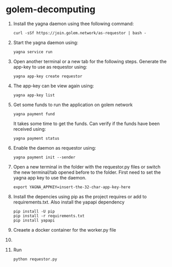 # golem-decomputing

1. Install the yagna daemon using thee following command:
    
    ```
    curl -sSf https://join.golem.network/as-requestor | bash -
    ```

2. Start the yagna daemon using:

    ```
    yagna service run
    ```

3. Open another terminal or a new tab for the following steps.
    Generate the app-key to use as requestor using:

    ```
    yagna app-key create requestor

    ```

4. The app-key can be view again using:

    ```
    yagna app-key list
    ```

5. Get some funds to run the application on golem network

    ```
    yagna payment fund
    ```
    It takes some time to get the funds. Can verify if the funds have been received using:

    ```
    yagna payment status
    ```

6. Enable the daemon as requestor using:

    ```
    yagna payment init --sender
    ```

7. Open a new terminal in the folder with the requestor.py files or switch the new terminal/tab opened before to the folder. First need to set the yagna app key to use the daemon.

    ```
    export YAGNA_APPKEY=insert-the-32-char-app-key-here
    ```

8. Install the depencies using pip as the project requires or add to requirements.txt. Also install the yapapi dependency
    
    ```
    pip install -U pip
    pip install -r requirements.txt
    pip install yapapi
    ```

9. Creaete a docker container for the worker.py file

10. 


11. Run 
    ```
    python requestor.py
    ```